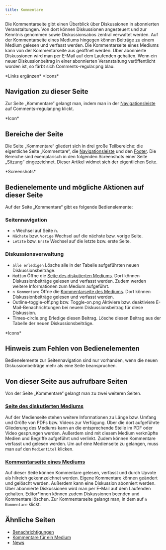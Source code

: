 ```yaml
---
title: Kommentare
---
```

Die Kommentarseite gibt einen Überblick über Diskussionen in abonnierten Veranstaltungen. Von dort können Diskussionen angesteuert und zur Kenntnis genommen sowie Diskussionsabos zentral verwaltet werden. Auf der Kommentarseite eines Mediums hingegen können Beiträge zu einem Medium gelesen und verfasst werden. Die Kommentarseite eines Mediums kann von der Kommentarseite aus geöffnet werden. Über abonnierte Diskussionen wird man per E-Mail auf dem Laufenden gehalten. Wenn ein neuer Diskussionbeitrag in einer abonnierten Veranstaltung veröffentlicht worden ist, so färbt sich Comments-regular.png blau.

\*Links ergänzen\*
\*Icons\*

## Navigation zu dieser Seite
Zur Seite „Kommentare“ gelangt man, indem man in der [Navigationsleiste](nav-bar.md) auf Comments-regular.png klickt.

\*Icon\*

## Bereiche der Seite
Die Seite „Kommentare“ gliedert sich in drei große Teilbereiche: die eigentliche Seite „Kommentare“, die [Navigationsleiste](nav-bar.md) und den [Footer](footer.md). Die Bereiche sind exemplarisch in den folgenden Screenshots einer Seite „Sitzung“ eingezeichnet. Dieser Artikel widmet sich der eigentlichen Seite.

\*Screenshots\*

## Bedienelemente und mögliche Aktionen auf dieser Seite
Auf der Seite „Kommentare“ gibt es folgende Bedienelemente:

### Seitennavigation
* `n` Wechsel auf Seite n.
* `Nächste` bzw. `Vorige` Wechsel auf die nächste bzw. vorige Seite.
* `Letzte` bzw. `Erste` Wechsel auf die letzte bzw. erste Seite.

### Diskussionsverwaltung
* `alle erledigen` Lösche alle in der Tabelle aufgeführten neuen Diskussionsbeiträge.
* `Medium` Öffne die [Seite des diskutierten Mediums](medium.md). Dort können Diskussionbeiträge gelesen und verfasst werden. Zudem werden weitere Informationen zum Medium aufgeführt.
* `n Kommentare` Öffne die [Kommentarseite des Mediums](comments-medium.md). Dort können Diskussionbeiträge gelesen und verfasst werden.
* Outline-toggle-off.png bzw. Toggle-on.png Aktiviere bzw. deaktiviere E-Mail-Benachrichtungen bei neuem Diskussionsbeitrag für diese Diskussion.
* Times-circle.png Erledige diesen Beitrag. Lösche diesen Beitrag aus der Tabelle der neuen Diskussionsbeiträge.

\*Icons\*

## Hinweis zum Fehlen von Bedienelementen
Bedienelemente zur Seitennavigation sind nur vorhanden, wenn die neuen Diskussionbeiträge mehr als eine Seite beanspruchen.

## Von dieser Seite aus aufrufbare Seiten
Von der Seite „Kommentare“ gelangt man zu zwei weiteren Seiten.

### [Seite des diskutierten Mediums](medium.md)
Auf der Medienseite stehen weitere Informationen zu Länge bzw. Umfang und Größe von PDFs bzw. Videos zur Verfügung. Über die dort aufgeführte Gliederung des Mediums kann an die entsprechende Stelle im PDF oder Video gesprungen werden. Außerdem sind mit diesem Medium verknüpfte Medien und Begriffe aufgeführt und verlinkt. Zudem können Kommentare verfasst und gelesen werden. Um auf eine Medienseite zu gelangen, muss man auf den `Medientitel` klicken.

### [Kommentarseite eines Mediums](comments-medium.md)
Auf dieser Seite können Kommentare gelesen, verfasst und durch Upvote als hilreich gekennzeichnet werden. Eigene Kommentare können geändert und gelöscht werden. Außerdem kann eine Diskussion abonniert werden. Über abonnierte Diskussionen wird man per E-Mail auf dem Laufenden gehalten. Editor\*innen können zudem Diskussionen beenden und Kommentare löschen. Zur Kommentarseite gelangt man, in dem auf `n Kommentare` klickt.

## Ähnliche Seiten
* [Benachrichtigungen](notifications.md)
* [Kommentare für ein Medium](comments-medium.md)
* [News](news.md)
